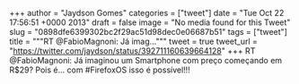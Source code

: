 
+++
author = "Jaydson Gomes"
categories = ["tweet"]
date = "Tue Oct 22 17:56:51 +0000 2013"
draft = false
image = "No media found for this Tweet"
slug = "0898dfe6399302bc2f29ac51d98dec0e06687b51"
tags = ["tweet"]
title = """RT @FabioMagnoni: Já imag..."""
tweet = true
tweet_url = "https://twitter.com/jaydson/status/392711160639664128"
+++
RT @FabioMagnoni: Já imaginou um Smartphone com preço começando em R$29? Pois é... com #FirefoxOS  isso é possível!!!
